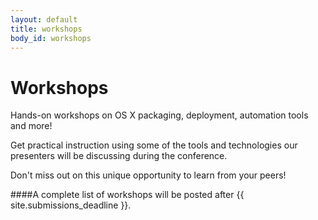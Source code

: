 ```yaml
---
layout: default
title: workshops
body_id: workshops
---
```


# Workshops

<p class="lead">

Hands-on workshops on OS X packaging, deployment, automation tools and more!

</p>

<p class="lead">

Get practical instruction using some of the tools and technologies our presenters will be discussing during the conference.

</p>

<p class="lead">

Don't miss out on this unique opportunity to learn from your peers!
</p>

####A complete list of workshops will be posted after {{ site.submissions_deadline }}.
